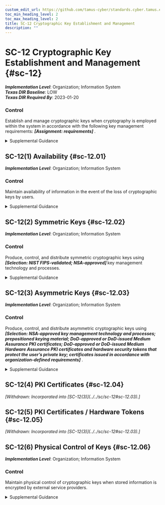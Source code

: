 ```yaml
---
custom_edit_url: https://github.com/tamus-cyber/standards.cyber.tamus.edu/tree/main/static/content/tamus.edu/TAMUS_profile.xml
toc_min_heading_level: 2
toc_max_heading_level: 2
title: SC-12 Cryptographic Key Establishment and Management
description: ""
---
```


# SC-12 Cryptographic Key Establishment and Management {#sc-12}

_**Implementation Level**_: Organization; Information System\
_**Texas DIR Baseline**_: LOW\
_**Texas DIR Required By**_: 2023-01-20

### Control

Establish and manage cryptographic keys when cryptography is employed within the system in accordance with the following key management requirements: <strong> <em>[Assignment: requirements]</em> </strong>.

<details>
  <summary>Supplemental Guidance</summary>

Cryptographic key management and establishment can be performed using manual procedures or automated mechanisms with supporting manual procedures. Organizations define key management requirements in accordance with applicable laws, executive orders, directives, regulations, policies, standards, and guidelines and specify appropriate options, parameters, and levels. Organizations manage trust stores to ensure that only approved trust anchors are part of such trust stores. This includes certificates with visibility external to organizational systems and certificates related to the internal operations of systems. <a xmlns="http://csrc.nist.gov/ns/oscal/1.0" href="#1acdc775-aafb-4d11-9341-dc6a822e9d38">NIST CMVP</a> and <a xmlns="http://csrc.nist.gov/ns/oscal/1.0" href="#84dc1b0c-acb7-4269-84c4-00dbabacd78c">NIST CAVP</a> provide additional information on validated cryptographic modules and algorithms that can be used in cryptographic key management and establishment.

</details>

## SC-12(1) Availability {#sc-12.01}

_**Implementation Level**_: Organization; Information System

### Control

Maintain availability of information in the event of the loss of cryptographic keys by users.

<details>
  <summary>Supplemental Guidance</summary>

Escrowing of encryption keys is a common practice for ensuring availability in the event of key loss. A forgotten passphrase is an example of losing a cryptographic key.

</details>

## SC-12(2) Symmetric Keys {#sc-12.02}

_**Implementation Level**_: Organization; Information System

### Control

Produce, control, and distribute symmetric cryptographic keys using <strong> <em>[Selection: NIST FIPS-validated; NSA-approved]</em> </strong> key management technology and processes.

<details>
  <summary>Supplemental Guidance</summary>

 <a xmlns="http://csrc.nist.gov/ns/oscal/1.0" href="#20957dbb-6a1e-40a2-b38a-66f67d33ac2e">SP 800-56A</a>, <a xmlns="http://csrc.nist.gov/ns/oscal/1.0" href="#0d083d8a-5cc6-46f1-8d79-3081d42bcb75">SP 800-56B</a> , and <a xmlns="http://csrc.nist.gov/ns/oscal/1.0" href="#eef62b16-c796-4554-955c-505824135b8a">SP 800-56C</a> provide guidance on cryptographic key establishment schemes and key derivation methods. <a xmlns="http://csrc.nist.gov/ns/oscal/1.0" href="#110e26af-4765-49e1-8740-6750f83fcda1">SP 800-57-1</a>, <a xmlns="http://csrc.nist.gov/ns/oscal/1.0" href="#e7942589-e267-4a5a-a3d9-f39a7aae81f0">SP 800-57-2</a> , and <a xmlns="http://csrc.nist.gov/ns/oscal/1.0" href="#8306620b-1920-4d73-8b21-12008528595f">SP 800-57-3</a> provide guidance on cryptographic key management.

</details>

## SC-12(3) Asymmetric Keys {#sc-12.03}

_**Implementation Level**_: Organization; Information System

### Control

Produce, control, and distribute asymmetric cryptographic keys using <strong> <em>[Selection: NSA-approved key management technology and processes; prepositioned keying material; DoD-approved or DoD-issued Medium Assurance PKI certificates; DoD-approved or DoD-issued Medium Hardware Assurance PKI certificates and hardware security tokens that protect the user&#8217;s private key; certificates issued in accordance with organization-defined requirements]</em> </strong>.

<details>
  <summary>Supplemental Guidance</summary>

 <a xmlns="http://csrc.nist.gov/ns/oscal/1.0" href="#20957dbb-6a1e-40a2-b38a-66f67d33ac2e">SP 800-56A</a>, <a xmlns="http://csrc.nist.gov/ns/oscal/1.0" href="#0d083d8a-5cc6-46f1-8d79-3081d42bcb75">SP 800-56B</a> , and <a xmlns="http://csrc.nist.gov/ns/oscal/1.0" href="#eef62b16-c796-4554-955c-505824135b8a">SP 800-56C</a> provide guidance on cryptographic key establishment schemes and key derivation methods. <a xmlns="http://csrc.nist.gov/ns/oscal/1.0" href="#110e26af-4765-49e1-8740-6750f83fcda1">SP 800-57-1</a>, <a xmlns="http://csrc.nist.gov/ns/oscal/1.0" href="#e7942589-e267-4a5a-a3d9-f39a7aae81f0">SP 800-57-2</a> , and <a xmlns="http://csrc.nist.gov/ns/oscal/1.0" href="#8306620b-1920-4d73-8b21-12008528595f">SP 800-57-3</a> provide guidance on cryptographic key management.

</details>

## SC-12(4) PKI Certificates {#sc-12.04}


<prop xmlns="http://csrc.nist.gov/ns/oscal/1.0" name="status" value="withdrawn">
               <em>[Withdrawn: Incorporated into [SC-12(3)](../../sc/sc-12#sc-12.03).]</em>
            </prop>
            

## SC-12(5) PKI Certificates / Hardware Tokens {#sc-12.05}


<prop xmlns="http://csrc.nist.gov/ns/oscal/1.0" name="status" value="withdrawn">
               <em>[Withdrawn: Incorporated into [SC-12(3)](../../sc/sc-12#sc-12.03).]</em>
            </prop>
            

## SC-12(6) Physical Control of Keys {#sc-12.06}

_**Implementation Level**_: Organization; Information System

### Control

Maintain physical control of cryptographic keys when stored information is encrypted by external service providers.

<details>
  <summary>Supplemental Guidance</summary>

For organizations that use external service providers (e.g., cloud service or data center providers), physical control of cryptographic keys provides additional assurance that information stored by such external providers is not subject to unauthorized disclosure or modification.

</details>

